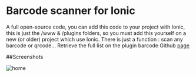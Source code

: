 # Barcode scanner for Ionic

A full open-source code, you can add this code to your project with Ionic, this is just the /www & /plugins folders, so you must add this yourself on a new (or older) project which use Ionic. There is just a function : scan any barcode or qrcode... Retrieve the full list on the plugin barcode Github [page](https://github.com/zxing/zxing)

##Screenshots

![home](http://i.imgur.com/4SF1mKr.png)

